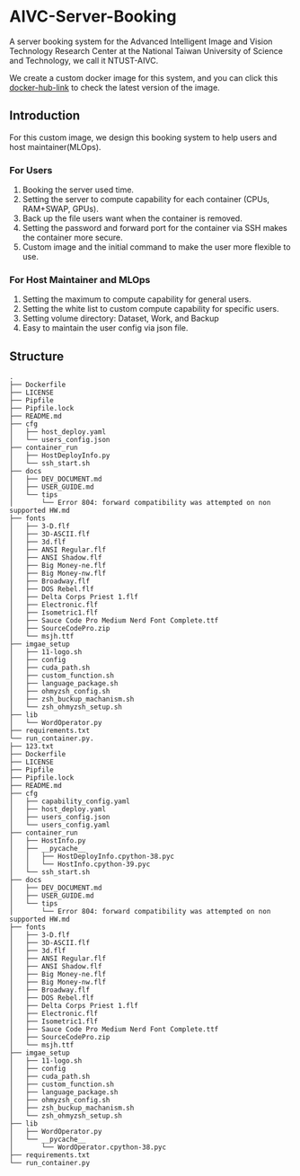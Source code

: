 # AIVC-Server-Booking

A server booking system for the Advanced Intelligent Image and Vision Technology Research Center at the National Taiwan University of Science and Technology, we call it NTUST-AIVC.

We create a custom docker image for this system, and you can click this [docker-hub-link](https://hub.docker.com/repository/docker/rober5566a/aivc-server/general) to check the latest version of the image.

## Introduction

For this custom image, we design this booking system to help users and host maintainer(MLOps).

### For Users

1. Booking the server used time.
2. Setting the server to compute capability for each container (CPUs, RAM+SWAP, GPUs).
3. Back up the file users want when the container is removed.
4. Setting the password and forward port for the container via SSH makes the container more secure.
5. Custom image and the initial command to make the user more flexible to use.

### For Host Maintainer and MLOps

1. Setting the maximum to compute capability for general users.
2. Setting the white list to custom compute capability for specific users.
3. Setting volume directory: Dataset, Work, and Backup
4. Easy to maintain the user config via json file.

## Structure

```
.
├── Dockerfile
├── LICENSE
├── Pipfile
├── Pipfile.lock
├── README.md
├── cfg
│   ├── host_deploy.yaml
│   └── users_config.json
├── container_run
│   ├── HostDeployInfo.py
│   └── ssh_start.sh
├── docs
│   ├── DEV_DOCUMENT.md
│   ├── USER_GUIDE.md
│   └── tips
│       └── Error 804: forward compatibility was attempted on non supported HW.md
├── fonts
│   ├── 3-D.flf
│   ├── 3D-ASCII.flf
│   ├── 3d.flf
│   ├── ANSI Regular.flf
│   ├── ANSI Shadow.flf
│   ├── Big Money-ne.flf
│   ├── Big Money-nw.flf
│   ├── Broadway.flf
│   ├── DOS Rebel.flf
│   ├── Delta Corps Priest 1.flf
│   ├── Electronic.flf
│   ├── Isometric1.flf
│   ├── Sauce Code Pro Medium Nerd Font Complete.ttf
│   ├── SourceCodePro.zip
│   └── msjh.ttf
├── imgae_setup
│   ├── 11-logo.sh
│   ├── config
│   ├── cuda_path.sh
│   ├── custom_function.sh
│   ├── language_package.sh
│   ├── ohmyzsh_config.sh
│   ├── zsh_buckup_machanism.sh
│   └── zsh_ohmyzsh_setup.sh
├── lib
│   └── WordOperator.py
├── requirements.txt
└── run_container.py.
├── 123.txt
├── Dockerfile
├── LICENSE
├── Pipfile
├── Pipfile.lock
├── README.md
├── cfg
│   ├── capability_config.yaml
│   ├── host_deploy.yaml
│   ├── users_config.json
│   └── users_config.yaml
├── container_run
│   ├── HostInfo.py
│   ├── __pycache__
│   │   ├── HostDeployInfo.cpython-38.pyc
│   │   └── HostInfo.cpython-39.pyc
│   └── ssh_start.sh
├── docs
│   ├── DEV_DOCUMENT.md
│   ├── USER_GUIDE.md
│   └── tips
│       └── Error 804: forward compatibility was attempted on non supported HW.md
├── fonts
│   ├── 3-D.flf
│   ├── 3D-ASCII.flf
│   ├── 3d.flf
│   ├── ANSI Regular.flf
│   ├── ANSI Shadow.flf
│   ├── Big Money-ne.flf
│   ├── Big Money-nw.flf
│   ├── Broadway.flf
│   ├── DOS Rebel.flf
│   ├── Delta Corps Priest 1.flf
│   ├── Electronic.flf
│   ├── Isometric1.flf
│   ├── Sauce Code Pro Medium Nerd Font Complete.ttf
│   ├── SourceCodePro.zip
│   └── msjh.ttf
├── imgae_setup
│   ├── 11-logo.sh
│   ├── config
│   ├── cuda_path.sh
│   ├── custom_function.sh
│   ├── language_package.sh
│   ├── ohmyzsh_config.sh
│   ├── zsh_buckup_machanism.sh
│   └── zsh_ohmyzsh_setup.sh
├── lib
│   ├── WordOperator.py
│   └── __pycache__
│       └── WordOperator.cpython-38.pyc
├── requirements.txt
└── run_container.py
```

<!-- ## Installation

```bash
bash setup.sh
``` -->
